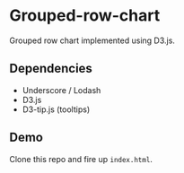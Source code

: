 
Grouped-row-chart
=====
Grouped row chart implemented using D3.js.

## Dependencies
* Underscore / Lodash
* D3.js
* D3-tip.js (tooltips)

## Demo
Clone this repo and fire up `index.html`.
